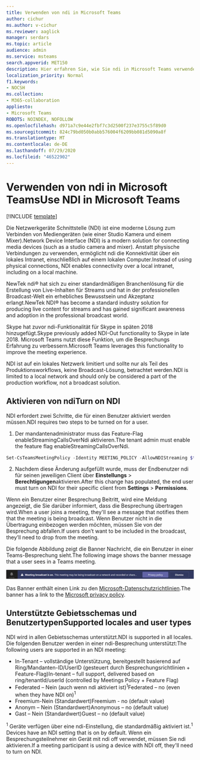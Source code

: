```yaml
---
title: Verwenden von ndi in Microsoft Teams
author: cichur
ms.author: v-cichur
ms.reviewer: aaglick
manager: serdars
ms.topic: article
audience: admin
ms.service: msteams
search.appverid: MET150
description: Hier erfahren Sie, wie Sie ndi in Microsoft Teams verwenden.
localization_priority: Normal
f1.keywords:
- NOCSH
ms.collection:
- M365-collaboration
appliesto:
- Microsoft Teams
ROBOTS: NOINDEX, NOFOLLOW
ms.openlocfilehash: d971a7c9e44e2fbf7c3d2500f237e3755c5f89d0
ms.sourcegitcommit: 824c79bd050b0abb576004f6209bb081d5090a8f
ms.translationtype: MT
ms.contentlocale: de-DE
ms.lasthandoff: 07/29/2020
ms.locfileid: "46522902"
---
```

# <a name="use-ndi-in-microsoft-teams"></a><span data-ttu-id="232a7-103">Verwenden von ndi in Microsoft Teams</span><span class="sxs-lookup"><span data-stu-id="232a7-103">Use NDI in Microsoft Teams</span></span>

[!INCLUDE [template](includes/preview-feature.md)]

<span data-ttu-id="232a7-104">Die Netzwerkgeräte Schnittstelle (NDI) ist eine moderne Lösung zum Verbinden von Mediengeräten (wie einer Studio Kamera und einem Mixer).</span><span class="sxs-lookup"><span data-stu-id="232a7-104">Network Device Interface (NDI) is a modern solution for connecting media devices (such as a studio camera and mixer).</span></span> <span data-ttu-id="232a7-105">Anstatt physische Verbindungen zu verwenden, ermöglicht ndi die Konnektivität über ein lokales Intranet, einschließlich auf einem lokalen Computer.</span><span class="sxs-lookup"><span data-stu-id="232a7-105">Instead of using physical connections, NDI enables connectivity over a local intranet, including on a local machine.</span></span>

<span data-ttu-id="232a7-106">NewTek ndi® hat sich zu einer standardmäßigen Branchenlösung für die Erstellung von Live-Inhalten für Streams und hat in der professionellen Broadcast-Welt ein erhebliches Bewusstsein und Akzeptanz erlangt.</span><span class="sxs-lookup"><span data-stu-id="232a7-106">NewTek NDI® has become a standard industry solution for producing live content for streams and has gained significant awareness and adoption in the professional broadcast world.</span></span>

<span data-ttu-id="232a7-107">Skype hat zuvor ndi-Funktionalität für Skype in späten 2018 hinzugefügt.</span><span class="sxs-lookup"><span data-stu-id="232a7-107">Skype previously added NDI-Out functionality to Skype in late 2018.</span></span> <span data-ttu-id="232a7-108">Microsoft Teams nutzt diese Funktion, um die Besprechungs Erfahrung zu verbessern.</span><span class="sxs-lookup"><span data-stu-id="232a7-108">Microsoft Teams leverages this functionality to improve the meeting experience.</span></span>

<span data-ttu-id="232a7-109">NDI ist auf ein lokales Netzwerk limitiert und sollte nur als Teil des Produktionsworkflows, keine Broadcast-Lösung, betrachtet werden.</span><span class="sxs-lookup"><span data-stu-id="232a7-109">NDI is limited to a local network and should only be considered a part of the production workflow, not a broadcast solution.</span></span>

## <a name="turn-on-ndi"></a><span data-ttu-id="232a7-110">Aktivieren von ndi</span><span class="sxs-lookup"><span data-stu-id="232a7-110">Turn on NDI</span></span>

<span data-ttu-id="232a7-111">NDI erfordert zwei Schritte, die für einen Benutzer aktiviert werden müssen.</span><span class="sxs-lookup"><span data-stu-id="232a7-111">NDI requires two steps to be turned on for a user.</span></span>

1. <span data-ttu-id="232a7-112">Der mandantenadministrator muss das Feature-Flag enableStreamingCallsOverNdi aktivieren.</span><span class="sxs-lookup"><span data-stu-id="232a7-112">The tenant admin must enable the feature flag enableStreamingCallsOverNdi.</span></span>

```PowerShell
Set-CsTeamsMeetingPolicy -Identity MEETING_POLICY -AllowNDIStreaming $true
```

2. <span data-ttu-id="232a7-113">Nachdem diese Änderung aufgefüllt wurde, muss der Endbenutzer ndi für seinen jeweiligen Client über **Einstellungs**  >  **Berechtigungen**aktivieren.</span><span class="sxs-lookup"><span data-stu-id="232a7-113">After this change has populated, the end user must turn on NDI for their specific client from **Settings** > **Permissions**.</span></span>

<span data-ttu-id="232a7-114">Wenn ein Benutzer einer Besprechung Beitritt, wird eine Meldung angezeigt, die Sie darüber informiert, dass die Besprechung übertragen wird.</span><span class="sxs-lookup"><span data-stu-id="232a7-114">When a user joins a meeting, they'll see a message that notifies them that the meeting is being broadcast.</span></span> <span data-ttu-id="232a7-115">Wenn Benutzer nicht in die Übertragung einbezogen werden möchten, müssen Sie von der Besprechung abfallen.</span><span class="sxs-lookup"><span data-stu-id="232a7-115">If users don’t want to be included in the broadcast, they’ll need to drop from the meeting.</span></span>

<span data-ttu-id="232a7-116">Die folgende Abbildung zeigt die Banner Nachricht, die ein Benutzer in einer Teams-Besprechung sieht.</span><span class="sxs-lookup"><span data-stu-id="232a7-116">The following image shows the banner message that a user sees in a Teams meeting.</span></span>

![Abbildung des ndi-Banners, das in einer Teams-Besprechung angezeigt wird.](media/NDI-disclosure.png)

<span data-ttu-id="232a7-118">Das Banner enthält einen Link zu den [Microsoft-Datenschutzrichtlinien](https://support.skype.com/faq/FA34853/what-is-skype-for-content-creators?q=ndi).</span><span class="sxs-lookup"><span data-stu-id="232a7-118">The banner has a link to the [Microsoft privacy policy](https://support.skype.com/faq/FA34853/what-is-skype-for-content-creators?q=ndi).</span></span>

## <a name="supported-locales-and-user-types"></a><span data-ttu-id="232a7-119">Unterstützte Gebietsschemas und Benutzertypen</span><span class="sxs-lookup"><span data-stu-id="232a7-119">Supported locales and user types</span></span>

<span data-ttu-id="232a7-120">NDI wird in allen Gebietsschemas unterstützt.</span><span class="sxs-lookup"><span data-stu-id="232a7-120">NDI is supported in all locales.</span></span> <span data-ttu-id="232a7-121">Die folgenden Benutzer werden in einer ndi-Besprechung unterstützt:</span><span class="sxs-lookup"><span data-stu-id="232a7-121">The following users are supported in an NDI meeting:</span></span>

- <span data-ttu-id="232a7-122">In-Tenant – vollständige Unterstützung, bereitgestellt basierend auf Ring/Mandanten-ID/UserID (gesteuert durch Besprechungsrichtlinien + Feature-Flag)</span><span class="sxs-lookup"><span data-stu-id="232a7-122">In-tenant – full support, delivered based on ring/tenantId/userId (controlled by Meetings Policy + Feature Flag)</span></span>
- <span data-ttu-id="232a7-123">Federated – Nein (auch wenn ndi aktiviert ist)<sup>1</sup></span><span class="sxs-lookup"><span data-stu-id="232a7-123">Federated – no (even when they have NDI on)<sup>1</sup></span></span>
- <span data-ttu-id="232a7-124">Freemium-Nein (Standardwert)</span><span class="sxs-lookup"><span data-stu-id="232a7-124">Freemium - no (default value)</span></span>
- <span data-ttu-id="232a7-125">Anonym – Nein (Standardwert)</span><span class="sxs-lookup"><span data-stu-id="232a7-125">Anonymous – no (default value)</span></span>
- <span data-ttu-id="232a7-126">Gast – Nein (Standardwert)</span><span class="sxs-lookup"><span data-stu-id="232a7-126">Guest – no  (default value)</span></span>

<span data-ttu-id="232a7-127"><sup>1</sup> Geräte verfügen über eine ndi-Einstellung, die standardmäßig aktiviert ist.</span><span class="sxs-lookup"><span data-stu-id="232a7-127"><sup>1</sup> Devices have an NDI setting that is on by default.</span></span> <span data-ttu-id="232a7-128">Wenn ein Besprechungsteilnehmer ein Gerät mit ndi off verwendet, müssen Sie ndi aktivieren.</span><span class="sxs-lookup"><span data-stu-id="232a7-128">If a meeting participant is using a device with NDI off, they'll need to turn on NDI.</span></span>
